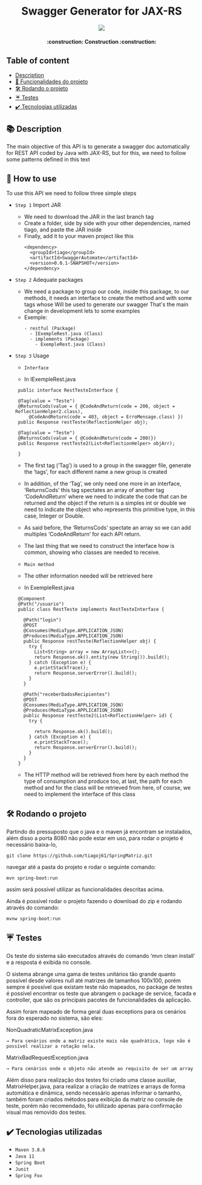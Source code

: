 
<h1 align="center"> Swagger Generator for JAX-RS</h1>
<p align="center">
<img src="http://img.shields.io/static/v1?label=STATUS&message=v1.0.0%20FINISHED&color=GREEN&style=for-the-badge"/>
</p>

<h4 align="center"> 
    :construction:  Construction  :construction:
</h4>

## Table of content

* [Description](#description)
* [:hammer: Funcionalidades do projeto](#hammer-funcionalidades-do-projeto)
* [ 🛠️ Rodando o projeto](#%EF%B8%8F-rodando-o-projeto)
* [☔ Testes](#-testes)
* [✔️ Tecnologias utilizadas](#%EF%B8%8F-tecnologias-utilizadas)

## 📚 Description
<p> The main objective of this API is to generate a swagger doc automatically for REST API coded by Java with JAX-RS, but for this, we need to follow some patterns defined in this text</p>

## :hammer: How to use
<p>To use this API we need to follow three simple steps</p>

- `Step 1` Import JAR

  - We need to download the JAR in the last branch tag 
  - Create a folder, side by side with your other dependencies, named tiago, and paste the JAR inside
  - Finally, add it to your maven project like this
    ```
    <dependency>
      <groupId>tiago</groupId>
      <artifactId>SwaggerAutomate</artifactId>
      <version>0.0.1-SNAPSHOT</version>
    </dependency>
    ```

- `Step 2` Adequate packages

  - We need a package to group our code, inside this package, to our methods, it needs an interface to create the method and with some tags whose Will be used to generate our swagger That's the main change in development lets to some examples
  - Exemple:
    ``` 
    - restful (Package)
      - IExempleRest.java (Class)
      - implements (Package)
        - ExempleRest.java (Class)
    ```   
    
- `Step 3` Usage
  - `Interface`

  - In IExempleRest.java
   ``` 
    public interface RestTesteInterface {

    @Tag(value = "Teste")
    @ReturnsCods(value = { @CodeAndReturn(code = 200, object = ReflectionHelper2.class),
        @CodeAndReturn(code = 403, object = ErroMensage.class) })
    public Response restTeste(ReflectionHelper obj);

    @Tag(value = "Teste")
    @ReturnsCods(value = { @CodeAndReturn(code = 200)})
    public Response restTeste2(List<ReflectionHelper> objArr);

    }
    ```  
  - The first tag (’Tag’) is used to a group in the swagger file, generate the ‘tags’, for each different name a new group is created
  - In addition, of the ‘Tag’, we only need one more in an interface, ‘ReturnsCods’ this tag spectates an array of another tag ‘CodeAndReturn’ where we need to indicate the code that can be returned and the object if the return is a simples int or double we need to indicate the object who represents this primitive type, in this case, Integer or Double.
  - As said before, the ‘ReturnsCods’ spectate an array so we can add multiples ‘CodeAndReturn’ for each API return.
  - The last thing that we need to construct the interface how is common, showing who classes are needed to receive.
  
  - `Main method`

  - The other information needed will be retrieved here
  - In ExempleRest.java
   ``` 
    @Component
    @Path("/usuario")
    public class RestTeste implements RestTesteInterface {

      @Path("login")
      @POST
      @Consumes(MediaType.APPLICATION_JSON)
      @Produces(MediaType.APPLICATION_JSON)
      public Response restTeste(ReflectionHelper obj) {
        try {
          List<String> array = new ArrayList<>();
          return Response.ok().entity(new String()).build();
        } catch (Exception e) {
          e.printStackTrace();
          return Response.serverError().build();
        }
      }

      @Path("receberDadosRecipientes")
      @POST
      @Consumes(MediaType.APPLICATION_JSON)
      @Produces(MediaType.APPLICATION_JSON)
      public Response restTeste2(List<ReflectionHelper> id) {
        try {

          return Response.ok().build();
        } catch (Exception e) {
          e.printStackTrace();
          return Response.serverError().build();
        }
      }
    }
    ```  
   - The HTTP method will be retrieved from here by each method the type of consumption and produce too, at last, the path for each method and for the class will be retrieved from here, of course, we need to implement the interface of this class

## 🛠️ Rodando o projeto

Partindo do pressuposto que o java e o maven já encontram se instalados, além disso a porta 8080 não pode estar em uso,
para rodar o projeto é necessário baixa-lo,
```
git clone https://github.com/tiagoj61/SpringMatriz.git
``` 
navegar até a pasta do projeto e rodar o seguinte comando:
```
mvn spring-boot:run
```
assim será possível utilizar as funcionalidades descritas acima.

Ainda é possível rodar o projeto fazendo o download do zip e rodando através do comando:
```
mvnw spring-boot:run
```

## ☔ Testes

Os teste do sistema são executados através do comando ‘mvn clean install’ e a resposta é exibida no console.

O sistema abrange uma gama de testes unitários tão grande quanto possível desde valores null até matrizes de tamanhos 100x100, porém sempre é possível que existam teste não mapeados, no package de testes é possível encontrar os teste que abrangem o package de service, facada e controller, que são os principais pacotes de funcionalidades da aplicação.

Assim foram mapeado de forma geral duas exceptions para os cenários fora do esperado no sistema, são eles:

  NonQuadraticMatrixException.java

    → Para cenários onde a matriz existe mais não quadrática, logo não é possível realizar a rotação nela.

  MatrixBadRequestException.java
  
    → Para cenários onde o objeto não atende ao requisito de ser um array

Além disso para realização dos testes foi criado uma classe auxiliar, MatrixHelper.java, para realizar a criação de matrizes e arrays de forma automática e dinâmica, sendo necessário apenas informar o tamanho, também foram criados métodos para exibição da matriz no console de teste, porém não recomendado, foi utilizado apenas para confirmação visual mas removido dos testes.


## ✔️ Tecnologias utilizadas

- ``Maven 3.8.6``
- ``Java 11``
- ``Spring Boot``
- ``Junit``
- ``Spring Fox``
